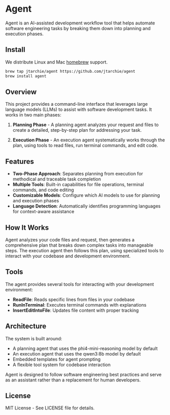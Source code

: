 # Agent

Agent is an AI-assisted development workflow tool that helps automate software
engineering tasks by breaking them down into planning and execution phases.

## Install

We distribute Linux and Mac [homebrew](https://brew.sh) support.

```bash
brew tap jtarchie/agent https://github.com/jtarchie/agent
brew install agent
```

## Overview

This project provides a command-line interface that leverages large language
models (LLMs) to assist with software development tasks. It works in two main
phases:

1. **Planning Phase** - A planning agent analyzes your request and files to
   create a detailed, step-by-step plan for addressing your task.

2. **Execution Phase** - An execution agent systematically works through the
   plan, using tools to read files, run terminal commands, and edit code.

## Features

- **Two-Phase Approach**: Separates planning from execution for methodical and
  traceable task completion
- **Multiple Tools**: Built-in capabilities for file operations, terminal
  commands, and code editing
- **Customizable Models**: Configure which AI models to use for planning and
  execution phases
- **Language Detection**: Automatically identifies programming languages for
  context-aware assistance

## How It Works

Agent analyzes your code files and request, then generates a comprehensive plan
that breaks down complex tasks into manageable steps. The execution agent then
follows this plan, using specialized tools to interact with your codebase and
development environment.

## Tools

The agent provides several tools for interacting with your development
environment:

- **ReadFile**: Reads specific lines from files in your codebase
- **RunInTerminal**: Executes terminal commands with explanations
- **InsertEditIntoFile**: Updates file content with proper tracking

## Architecture

The system is built around:

- A planning agent that uses the phi4-mini-reasoning model by default
- An execution agent that uses the qwen3:8b model by default
- Embedded templates for agent prompting
- A flexible tool system for codebase interaction

Agent is designed to follow software engineering best practices and serve as an
assistant rather than a replacement for human developers.

## License

MIT License - See LICENSE file for details.
